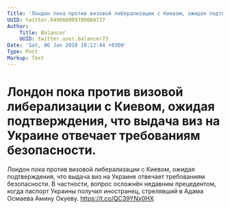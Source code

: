```yaml
---
Title: 'Лондон пока против визовой либерализации с Киевом, ожидая подтверждения, что выдача виз на Украине отвечает требованиям безопасности.'
UUID: twitter.949660009780084737
Author:
    Title: Balancer
    UUID: twitter.user.balancer73
Date: 'Sat, 06 Jan 2018 18:12:44 +0300'
Type: Post
Markup: Text
---
```


# Лондон пока против визовой либерализации с Киевом, ожидая подтверждения, что выдача виз на Украине отвечает требованиям безопасности.

Лондон пока против визовой либерализации с Киевом, ожидая
подтверждения, что выдача виз на Украине отвечает
требованиям безопасности. В частности, вопрос осложнён
недавним прецедентом, когда паспорт Украины получил
иностранец, стрелявший в Адама Осмаева Амину Окуеву.
https://t.co/QC39YNx0HX
